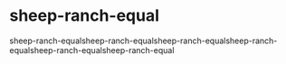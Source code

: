 # sheep-ranch-equal
sheep-ranch-equalsheep-ranch-equalsheep-ranch-equalsheep-ranch-equalsheep-ranch-equalsheep-ranch-equal

